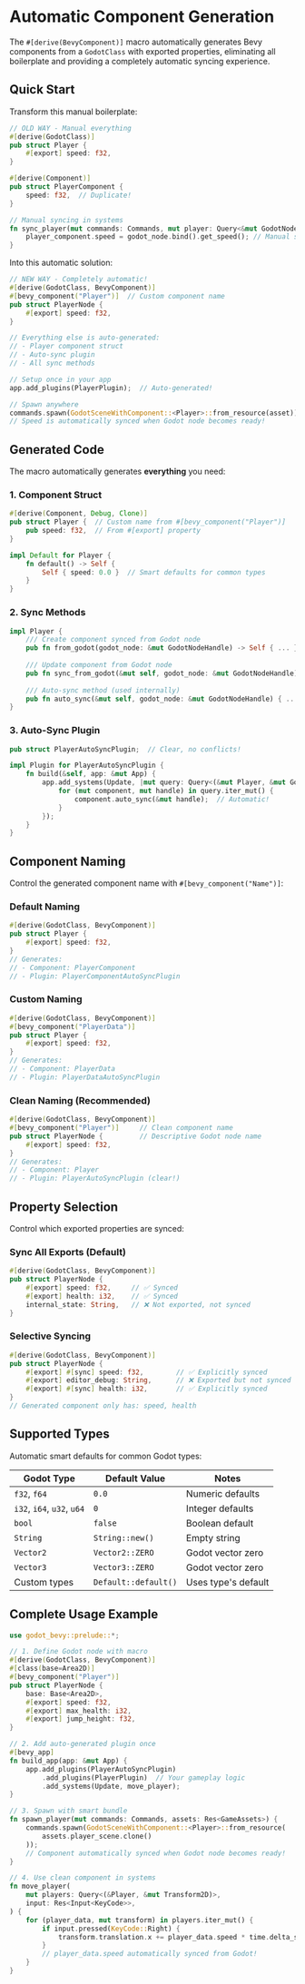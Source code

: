 # Automatic Component Generation

The `#[derive(BevyComponent)]` macro automatically generates Bevy components from a `GodotClass` with exported properties, eliminating all boilerplate and providing a completely automatic syncing experience.

## Quick Start

Transform this manual boilerplate:

```rust
// OLD WAY - Manual everything
#[derive(GodotClass)]
pub struct Player {
    #[export] speed: f32,
}

#[derive(Component)]
pub struct PlayerComponent {
    speed: f32,  // Duplicate!
}

// Manual syncing in systems
fn sync_player(mut commands: Commands, mut player: Query<&mut GodotNodeHandle>) {
    player_component.speed = godot_node.bind().get_speed(); // Manual sync!
}
```

Into this automatic solution:

```rust
// NEW WAY - Completely automatic!
#[derive(GodotClass, BevyComponent)]
#[bevy_component("Player")]  // Custom component name
pub struct PlayerNode {
    #[export] speed: f32,
}

// Everything else is auto-generated:
// - Player component struct
// - Auto-sync plugin
// - All sync methods

// Setup once in your app
app.add_plugins(PlayerPlugin);  // Auto-generated!

// Spawn anywhere
commands.spawn(GodotSceneWithComponent::<Player>::from_resource(asset));
// Speed is automatically synced when Godot node becomes ready!
```

## Generated Code

The macro automatically generates **everything** you need:

### 1. Component Struct
```rust
#[derive(Component, Debug, Clone)]
pub struct Player {  // Custom name from #[bevy_component("Player")]
    pub speed: f32,  // From #[export] property
}

impl Default for Player {
    fn default() -> Self {
        Self { speed: 0.0 }  // Smart defaults for common types
    }
}
```

### 2. Sync Methods
```rust
impl Player {
    /// Create component synced from Godot node
    pub fn from_godot(godot_node: &mut GodotNodeHandle) -> Self { ... }
    
    /// Update component from Godot node
    pub fn sync_from_godot(&mut self, godot_node: &mut GodotNodeHandle) { ... }
    
    /// Auto-sync method (used internally)
    pub fn auto_sync(&mut self, godot_node: &mut GodotNodeHandle) { ... }
}
```

### 3. Auto-Sync Plugin
```rust
pub struct PlayerAutoSyncPlugin;  // Clear, no conflicts!

impl Plugin for PlayerAutoSyncPlugin {
    fn build(&self, app: &mut App) {
        app.add_systems(Update, |mut query: Query<(&mut Player, &mut GodotNodeHandle), Added<GodotNodeHandle>>| {
            for (mut component, mut handle) in query.iter_mut() {
                component.auto_sync(&mut handle);  // Automatic!
            }
        });
    }
}
```

## Component Naming

Control the generated component name with `#[bevy_component("Name")]`:

### Default Naming
```rust
#[derive(GodotClass, BevyComponent)]
pub struct Player {
    #[export] speed: f32,
}
// Generates: 
// - Component: PlayerComponent
// - Plugin: PlayerComponentAutoSyncPlugin
```

### Custom Naming
```rust
#[derive(GodotClass, BevyComponent)]
#[bevy_component("PlayerData")]
pub struct Player {
    #[export] speed: f32,
}
// Generates:
// - Component: PlayerData  
// - Plugin: PlayerDataAutoSyncPlugin
```

### Clean Naming (Recommended)
```rust
#[derive(GodotClass, BevyComponent)]
#[bevy_component("Player")]     // Clean component name
pub struct PlayerNode {         // Descriptive Godot node name  
    #[export] speed: f32,
}
// Generates:
// - Component: Player
// - Plugin: PlayerAutoSyncPlugin (clear!)
```

## Property Selection

Control which exported properties are synced:

### Sync All Exports (Default)
```rust
#[derive(GodotClass, BevyComponent)]
pub struct PlayerNode {
    #[export] speed: f32,     // ✅ Synced
    #[export] health: i32,    // ✅ Synced
    internal_state: String,   // ❌ Not exported, not synced
}
```

### Selective Syncing
```rust
#[derive(GodotClass, BevyComponent)]
pub struct PlayerNode {
    #[export] #[sync] speed: f32,        // ✅ Explicitly synced
    #[export] editor_debug: String,      // ❌ Exported but not synced
    #[export] #[sync] health: i32,       // ✅ Explicitly synced
}
// Generated component only has: speed, health
```

## Supported Types

Automatic smart defaults for common Godot types:

| Godot Type | Default Value | Notes |
|------------|---------------|-------|
| `f32`, `f64` | `0.0` | Numeric defaults |
| `i32`, `i64`, `u32`, `u64` | `0` | Integer defaults |
| `bool` | `false` | Boolean default |
| `String` | `String::new()` | Empty string |
| `Vector2` | `Vector2::ZERO` | Godot vector zero |
| `Vector3` | `Vector3::ZERO` | Godot vector zero |
| Custom types | `Default::default()` | Uses type's default |

## Complete Usage Example

```rust
use godot_bevy::prelude::*;

// 1. Define Godot node with macro
#[derive(GodotClass, BevyComponent)]
#[class(base=Area2D)]
#[bevy_component("Player")]
pub struct PlayerNode {
    base: Base<Area2D>,
    #[export] speed: f32,
    #[export] max_health: i32,
    #[export] jump_height: f32,
}

// 2. Add auto-generated plugin once
#[bevy_app]
fn build_app(app: &mut App) {
    app.add_plugins(PlayerAutoSyncPlugin)
        .add_plugins(PlayerPlugin)  // Your gameplay logic
        .add_systems(Update, move_player);
}

// 3. Spawn with smart bundle
fn spawn_player(mut commands: Commands, assets: Res<GameAssets>) {
    commands.spawn(GodotSceneWithComponent::<Player>::from_resource(
        assets.player_scene.clone()
    ));
    // Component automatically synced when Godot node becomes ready!
}

// 4. Use clean component in systems  
fn move_player(
    mut players: Query<(&Player, &mut Transform2D)>,
    input: Res<Input<KeyCode>>,
) {
    for (player_data, mut transform) in players.iter_mut() {
        if input.pressed(KeyCode::Right) {
            transform.translation.x += player_data.speed * time.delta_seconds();
        }
        // player_data.speed automatically synced from Godot!
    }
}
```
